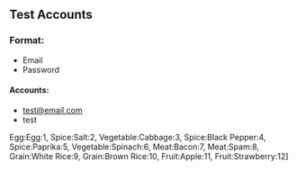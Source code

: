 ## Test Accounts

### Format:
- Email
- Password

#### Accounts: 
- test@email.com
- test


Egg:Egg:1, Spice:Salt:2, Vegetable:Cabbage:3, Spice:Black Pepper:4, Spice:Paprika:5, Vegetable:Spinach:6, Meat:Bacon:7, Meat:Spam:8, Grain:White Rice:9, Grain:Brown Rice:10, Fruit:Apple:11, Fruit:Strawberry:12]
